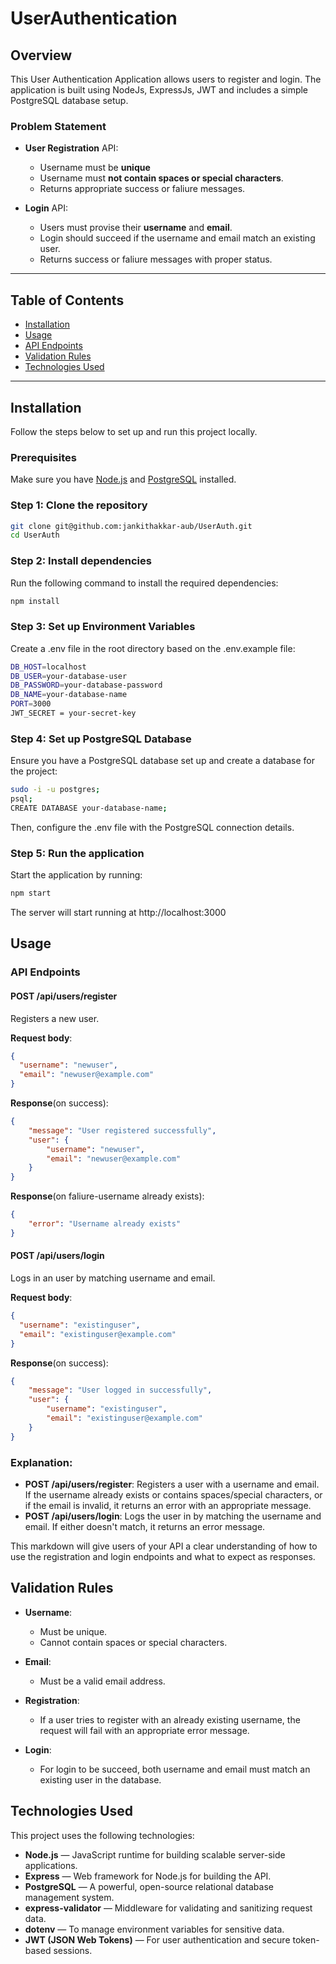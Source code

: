 # UserAuthentication

## Overview
This User Authentication Application allows users to register and login. The application is built using NodeJs, ExpressJs, JWT and includes a simple PostgreSQL database setup.

### Problem Statement

- **User Registration** API:
  - Username must be **unique**
  - Username must **not contain spaces or special characters**.
  - Returns appropriate success or faliure messages.

- **Login** API:
  - Users must provise their **username** and **email**.
  - Login should succeed if the username and email match an existing user.
  - Returns success or faliure messages with proper status.

---

## Table of Contents

- [Installation](#installation)
- [Usage](#usage)
- [API Endpoints](#api-endpoints)
- [Validation Rules](#validation-rules)
- [Technologies Used](#technologies-used)

---

## Installation

Follow the steps below to set up and run this project locally.

### Prerequisites

Make sure you have [Node.js](https://nodejs.org/) and [PostgreSQL](https://www.postgresql.org/) installed.

### Step 1: Clone the repository

```bash
git clone git@github.com:jankithakkar-aub/UserAuth.git
cd UserAuth
```

### Step 2: Install dependencies

Run the following command to install the required dependencies:

```bash
npm install
```

### Step 3: Set up Environment Variables

Create a .env file in the root directory based on the .env.example file:

```bash
DB_HOST=localhost
DB_USER=your-database-user
DB_PASSWORD=your-database-password
DB_NAME=your-database-name
PORT=3000
JWT_SECRET = your-secret-key
```

### Step 4: Set up PostgreSQL Database

Ensure you have a PostgreSQL database set up and create a database for the project:

```bash
sudo -i -u postgres;
psql;
CREATE DATABASE your-database-name;
```

Then, configure the .env file with the PostgreSQL connection details.

### Step 5: Run the application

Start the application by running:

```bash
npm start
```

The server will start running at http://localhost:3000

## Usage

### **API Endpoints**

#### **POST /api/users/register**

Registers a new user.

**Request body**:

```json
{
  "username": "newuser",
  "email": "newuser@example.com"
}
```

**Response**(on success):

```json
{
    "message": "User registered successfully",
    "user": {
        "username": "newuser",
        "email": "newuser@example.com"
    }
}
```

**Response**(on faliure-username already exists):

```json
{
    "error": "Username already exists"
}
```

#### **POST /api/users/login**

Logs in an user by matching username and email.

**Request body**:

```json
{
  "username": "existinguser",
  "email": "existinguser@example.com"
}
```

**Response**(on success):

```json
{
    "message": "User logged in successfully",
    "user": {
        "username": "existinguser",
        "email": "existinguser@example.com"
    }
}
```

### Explanation:

- **POST /api/users/register**: Registers a user with a username and email. If the username already exists or contains spaces/special characters, or if the email is invalid, it returns an error with an appropriate message.
- **POST /api/users/login**: Logs the user in by matching the username and email. If either doesn't match, it returns an error message.

This markdown will give users of your API a clear understanding of how to use the registration and login endpoints and what to expect as responses.

## Validation Rules

- **Username**:
  - Must be unique.
  - Cannot contain spaces or special characters.
  
- **Email**:
  - Must be a valid email address.
  
- **Registration**:
  - If a user tries to register with an already existing username, the request will fail with an appropriate error message.
  
- **Login**:
  - For login to be succeed, both username and email must match an existing user in the database.

## Technologies Used

This project uses the following technologies:

- **Node.js** — JavaScript runtime for building scalable server-side applications.
- **Express** — Web framework for Node.js for building the API.
- **PostgreSQL** — A powerful, open-source relational database management system.
- **express-validator** — Middleware for validating and sanitizing request data.
- **dotenv** — To manage environment variables for sensitive data.
- **JWT (JSON Web Tokens)** — For user authentication and secure token-based sessions.
